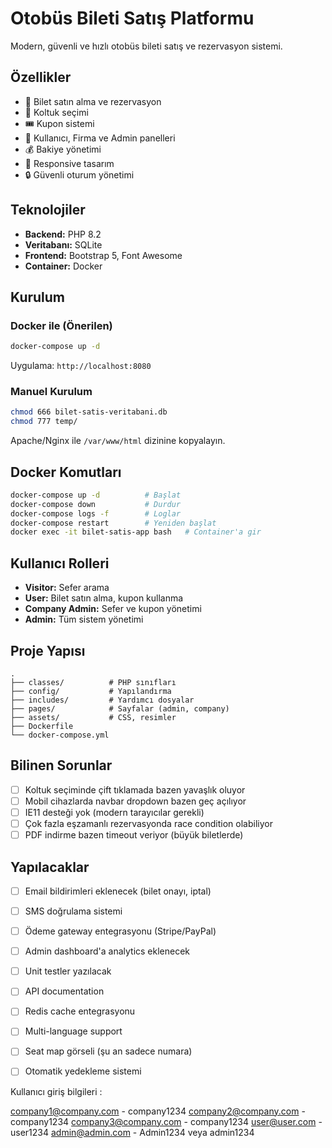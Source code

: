 # Otobüs Bileti Satış Platformu

Modern, güvenli ve hızlı otobüs bileti satış ve rezervasyon sistemi.

## Özellikler

- 🎫 Bilet satın alma ve rezervasyon
- 💺 Koltuk seçimi
- 🎟️ Kupon sistemi
- 👥 Kullanıcı, Firma ve Admin panelleri
- 💰 Bakiye yönetimi
- 📱 Responsive tasarım
- 🔒 Güvenli oturum yönetimi

## Teknolojiler

- **Backend:** PHP 8.2
- **Veritabanı:** SQLite
- **Frontend:** Bootstrap 5, Font Awesome
- **Container:** Docker

## Kurulum

### Docker ile (Önerilen)

```bash
docker-compose up -d
```

Uygulama: `http://localhost:8080`

### Manuel Kurulum

```bash
chmod 666 bilet-satis-veritabani.db
chmod 777 temp/
```

Apache/Nginx ile `/var/www/html` dizinine kopyalayın.

## Docker Komutları

```bash
docker-compose up -d          # Başlat
docker-compose down           # Durdur
docker-compose logs -f        # Loglar
docker-compose restart        # Yeniden başlat
docker exec -it bilet-satis-app bash   # Container'a gir
```

## Kullanıcı Rolleri

- **Visitor:** Sefer arama
- **User:** Bilet satın alma, kupon kullanma
- **Company Admin:** Sefer ve kupon yönetimi
- **Admin:** Tüm sistem yönetimi

## Proje Yapısı

```
.
├── classes/          # PHP sınıfları
├── config/           # Yapılandırma
├── includes/         # Yardımcı dosyalar
├── pages/            # Sayfalar (admin, company)
├── assets/           # CSS, resimler
├── Dockerfile
└── docker-compose.yml
```

## Bilinen Sorunlar

- [ ] Koltuk seçiminde çift tıklamada bazen yavaşlık oluyor
- [ ] Mobil cihazlarda navbar dropdown bazen geç açılıyor
- [ ] IE11 desteği yok (modern tarayıcılar gerekli)
- [ ] Çok fazla eşzamanlı rezervasyonda race condition olabiliyor
- [ ] PDF indirme bazen timeout veriyor (büyük biletlerde)

## Yapılacaklar

- [ ] Email bildirimleri eklenecek (bilet onayı, iptal)
- [ ] SMS doğrulama sistemi
- [ ] Ödeme gateway entegrasyonu (Stripe/PayPal)
- [ ] Admin dashboard'a analytics eklenecek
- [ ] Unit testler yazılacak
- [ ] API documentation
- [ ] Redis cache entegrasyonu
- [ ] Multi-language support
- [ ] Seat map görseli (şu an sadece numara)
- [ ] Otomatik yedekleme sistemi


Kullanıcı giriş bilgileri :

company1@company.com - company1234
company2@company.com - company1234
company3@company.com - company1234
user@user.com - user1234
admin@admin.com - Admin1234 veya admin1234